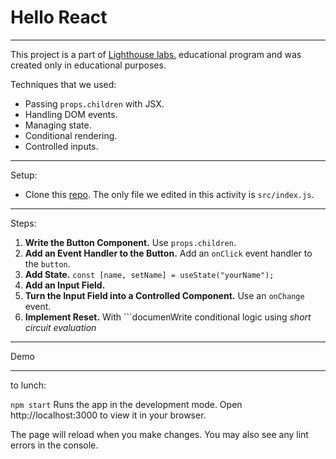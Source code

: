 # Hello React
___
This project is a part of [Lighthouse labs.](https://www.lighthouselabs.ca/) educational program and was created only in educational purposes.

Techniques that we used:
* Passing ```props.children``` with JSX.
* Handling DOM events.
* Managing state.
* Conditional rendering.
* Controlled inputs.
___

Setup:
* Clone this [repo](https://github.com/lighthouse-labs/hello-react).
 The only file we edited in this activity is ```src/index.js```.
 ___

 Steps:
1. **Write the Button Component.** Use ```props.children```.
2. **Add an Event Handler to the Button.** Add an ```onClick``` event handler to the ```button```. 
3. **Add State.** ```const [name, setName] = useState("yourName");```
4. **Add an Input Field.**
5. **Turn the Input Field into a Controlled Component.** Use an ```onChange``` event.
6. **Implement Reset.** With ```documenWrite conditional logic using *short circuit evaluation*
___

Demo
![]()
___

to lunch:

```npm start```
Runs the app in the development mode.
Open http://localhost:3000 to view it in your browser.

The page will reload when you make changes.
You may also see any lint errors in the console.
